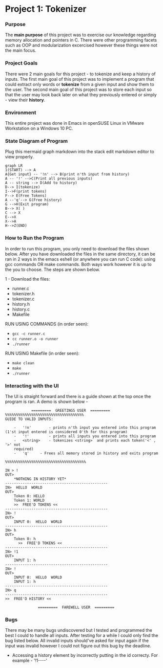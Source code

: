 Project 1: Tokenizer
=================

### Purpose
The __main purpose__ of this project was to exercise our knowledge regarding
memory allocation and pointers in C. There were other programming facets such
as OOP and modularization excercised however these things were not the main
focus.

### Project Goals
There were 2 main goals for this project - to tokenize and keep a history of
inputs. The first main goal of this project was to implement a program that
could extract only words or __tokenize__ from a given input and show them to
the user. The second main goal of this project was to store each input so that
the user may look back later on what they previously entered or simply - view
their __history__.

### Environment
This entire project was done in Emacs in openSUSE Linux in VMware Workstation
on a Windows 10 PC. 

### State Diagram of Program
Plug this mermaid graph markdown into the stack edit markdown editor to view properly.

```mermaid
graph LR
1(START) --> A
A{Get input} -- '!n' --> B(print n'th input from history)
A -- '!' -->C(Print all previous inputs)
A -- string --> D(Add to history)
D--> I(tokenize)
I-->F(print tokens)
F--> E(Free Tokens)
A --'q'--> G(Free history)
G -->H(Exit program)
B--> X( )
C --> X
E-->X
X-->A
H-->Z(END)
```
### How to Run the Program
In order to run this program, you only need to download the files shown
below. After you have downloaded the files in the same directory, it can be
ran in 2 ways in the emacs eshell (or anywhere you can run C code): using gcc
commands OR make commands. Both ways work however it is up to the you to
choose. The steps are shown below.

1 - Download the files:
- runner.c
- tokenizer.h
- tokenizer.c
- history.h
- history.c
- Makefile

RUN USING COMMANDS (in order seen):
- ```gcc -c runner.c```
- ```cc runner.o -o runner```
- ```./runner```

RUN USING Makefile (in order seen):
- ```make clean```
- ```make```
- ```./runner```

### Interacting with the UI
The UI is straight forward and there is a guide shown at the top once the
program is ran. A demo is shown below -

```
			=========  GREETINGS USER  =========
%%%%%%%%%%%%%%%%%%%%%%%%%%%%%%%%%%%%
GUIDE TO VALID INPUTS:

    -   '!n'        - prints n'th input you entered into this program (1'st input entered is considered 0'th for this program)
    -   '!'         - prints all inputs you entered into this program
    -   <string>    - tokenizes <string>  and prints each token('<' , '>' not
    required)
    -   'q'	    - Frees all memory stored in history and exits program

%%%%%%%%%%%%%%%%%%%%%%%%%%%%%%%%%%%%%

IN > !
OUT>
	*NOTHING IN HISTORY YET*
-----------------------------------------------
IN>  HELLO  WORLD
OUT>
	Token 0: HELLO
	Token 1: WORLD
	>>  FREE'D TOKENS <<
-----------------------------------------------
IN> !
OUT>
	INPUT 0:  HELLO  WORLD
-----------------------------------------------
IN> h
OUT>
	Token 0: h
      >>  FREE'D TOKENS <<
-----------------------------------------------
IN> !1
OUT>
	INPUT 1: h
-----------------------------------------------
IN> !
OUT>
	INPUT 0:  HELLO  WORLD
	INPUT 1: h
-----------------------------------------------
IN> q
-----------------------------------------------
>>  FREE'D HISTORY <<

    	   	   =========  FAREWELL USER  =========
```

### Bugs
There may be many bugs undiscovered but I tested and programmed the best I could to
handle all inputs. After testing for a while I could only find the bug listed
below. All invalid inputs should've asked for input again if the input was
invalid however I could not figure out this bug by the deadline.
* Accessing a history element by incorrectly putting in the id correcty. For
example - '!1----' 
